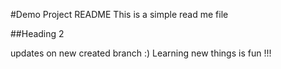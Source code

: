 #Demo Project README
This is a simple read me file  

##Heading 2

updates on new created branch :)
Learning new things is fun !!!